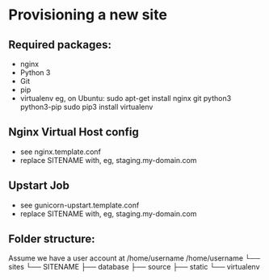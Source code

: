 Provisioning a new site
=======================
## Required packages:
* nginx
* Python 3
* Git
* pip
* virtualenv
eg, on Ubuntu:
    sudo apt-get install nginx git python3 python3-pip
    sudo pip3 install virtualenv
## Nginx Virtual Host config
* see nginx.template.conf
* replace SITENAME with, eg, staging.my-domain.com
## Upstart Job
* see gunicorn-upstart.template.conf
* replace SITENAME with, eg, staging.my-domain.com
## Folder structure:
Assume we have a user account at /home/username
/home/username
└── sites
    └── SITENAME
         ├── database
         ├── source
         ├── static
         └── virtualenv